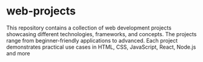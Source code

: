 # web-projects
This repository contains a collection of web development projects showcasing different technologies, frameworks, and concepts. The projects range from beginner-friendly applications to advanced. Each project demonstrates practical use cases in HTML, CSS, JavaScript, React, Node.js and more
